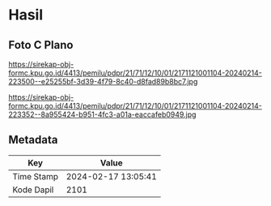 # Hasil

## Foto C Plano

https://sirekap-obj-formc.kpu.go.id/4413/pemilu/pdpr/21/71/12/10/01/2171121001104-20240214-223500--e25255bf-3d39-4f79-8c40-d8fad89b8bc7.jpg

https://sirekap-obj-formc.kpu.go.id/4413/pemilu/pdpr/21/71/12/10/01/2171121001104-20240214-223352--8a955424-b951-4fc3-a01a-eaccafeb0949.jpg


## Metadata

| Key        | Value               |
| ---------- | ------------------- |
| Time Stamp | 2024-02-17 13:05:41 |
| Kode Dapil | 2101                |



